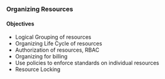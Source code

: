 ### Organizing Resources

#### Objectives
- Logical Grouping of resources
- Organizing Life Cycle of resources
- Authorization of resources, RBAC
- Organizing for billing
- Use policies to enforce standards on individual resources
- Resource Locking
